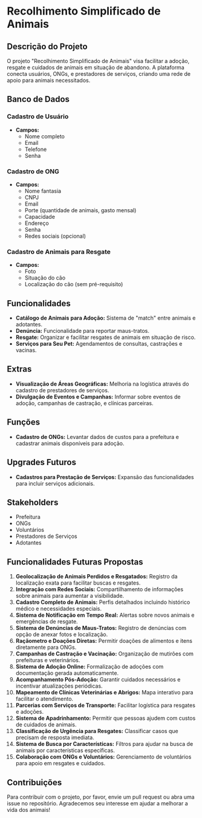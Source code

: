 # Recolhimento Simplificado de Animais

## Descrição do Projeto

O projeto "Recolhimento Simplificado de Animais" visa facilitar a adoção, resgate e cuidados de animais em situação de abandono. A plataforma conecta usuários, ONGs, e prestadores de serviços, criando uma rede de apoio para animais necessitados.

## Banco de Dados

### Cadastro de Usuário
- **Campos:**
  - Nome completo
  - Email
  - Telefone
  - Senha

### Cadastro de ONG
- **Campos:**
  - Nome fantasia
  - CNPJ
  - Email
  - Porte (quantidade de animais, gasto mensal)
  - Capacidade
  - Endereço
  - Senha
  - Redes sociais (opcional)

### Cadastro de Animais para Resgate
- **Campos:**
  - Foto
  - Situação do cão
  - Localização do cão (sem pré-requisito)

## Funcionalidades

- **Catálogo de Animais para Adoção:** Sistema de "match" entre animais e adotantes.
- **Denúncia:** Funcionalidade para reportar maus-tratos.
- **Resgate:** Organizar e facilitar resgates de animais em situação de risco.
- **Serviços para Seu Pet:** Agendamentos de consultas, castrações e vacinas.

## Extras

- **Visualização de Áreas Geográficas:** Melhoria na logística através do cadastro de prestadores de serviços.
- **Divulgação de Eventos e Campanhas:** Informar sobre eventos de adoção, campanhas de castração, e clínicas parceiras.

## Funções

- **Cadastro de ONGs:** Levantar dados de custos para a prefeitura e cadastrar animais disponíveis para adoção.

## Upgrades Futuros

- **Cadastros para Prestação de Serviços:** Expansão das funcionalidades para incluir serviços adicionais.

## Stakeholders

- Prefeitura
- ONGs
- Voluntários
- Prestadores de Serviços
- Adotantes

## Funcionalidades Futuras Propostas

1. **Geolocalização de Animais Perdidos e Resgatados:** Registro da localização exata para facilitar buscas e resgates.
2. **Integração com Redes Sociais:** Compartilhamento de informações sobre animais para aumentar a visibilidade.
3. **Cadastro Completo de Animais:** Perfis detalhados incluindo histórico médico e necessidades especiais.
4. **Sistema de Notificação em Tempo Real:** Alertas sobre novos animais e emergências de resgate.
5. **Sistema de Denúncias de Maus-Tratos:** Registro de denúncias com opção de anexar fotos e localização.
6. **Raçãometro e Doações Diretas:** Permitir doações de alimentos e itens diretamente para ONGs.
7. **Campanhas de Castração e Vacinação:** Organização de mutirões com prefeituras e veterinários.
8. **Sistema de Adoção Online:** Formalização de adoções com documentação gerada automaticamente.
9. **Acompanhamento Pós-Adoção:** Garantir cuidados necessários e incentivar atualizações periódicas.
10. **Mapeamento de Clínicas Veterinárias e Abrigos:** Mapa interativo para facilitar o atendimento.
11. **Parcerias com Serviços de Transporte:** Facilitar logística para resgates e adoções.
12. **Sistema de Apadrinhamento:** Permitir que pessoas ajudem com custos de cuidados de animais.
13. **Classificação de Urgência para Resgates:** Classificar casos que precisam de resposta imediata.
14. **Sistema de Busca por Características:** Filtros para ajudar na busca de animais por características específicas.
15. **Colaboração com ONGs e Voluntários:** Gerenciamento de voluntários para apoio em resgates e cuidados.

## Contribuições

Para contribuir com o projeto, por favor, envie um pull request ou abra uma issue no repositório. Agradecemos seu interesse em ajudar a melhorar a vida dos animais!

